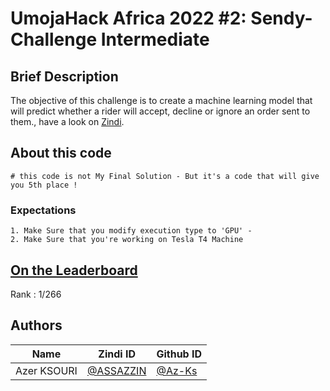 # UmojaHack Africa 2022 #2: Sendy- Challenge Intermediate

## Brief Description

The objective of this challenge is to create a machine learning model that will predict whether a rider will accept, decline or ignore an order sent to them., have a look on [Zindi](https://zindi.africa/hackathons/umojahack-africa-2021-2-sendy-challenge-intermediate). 

## About this code

```
# this code is not My Final Solution - But it's a code that will give you 5th place !
```


### Expectations
```
1. Make Sure that you modify execution type to 'GPU' -
2. Make Sure that you're working on Tesla T4 Machine
```  

## [On the Leaderboard](https://zindi.africa/hackathons/umojahack-africa-2021-2-sendy-challenge-intermediate/leaderboard)

Rank : 1/266 
## Authors

<div align='center'>

| Name           |                     Zindi ID                     |                  Github ID               |
|----------------|--------------------------------------------------|------------------------------------------|
|Azer KSOURI |[@ASSAZZIN](https://zindi.africa/users/ASSAZZIN)      |[@Az-Ks](https://github.com/Az-Ks)        |


</div>








